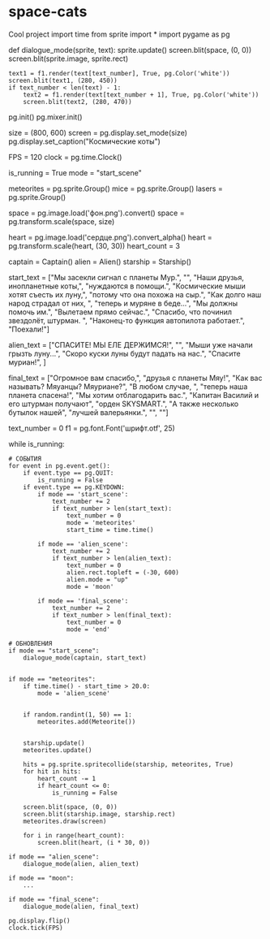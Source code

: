 # space-cats
Cool project
import time
from sprite import *
import pygame as pg



def dialogue_mode(sprite, text):
    sprite.update()
    screen.blit(space, (0, 0))
    screen.blit(sprite.image, sprite.rect)

    text1 = f1.render(text[text_number], True, pg.Color('white'))
    screen.blit(text1, (280, 450))
    if text_number < len(text) - 1:
        text2 = f1.render(text[text_number + 1], True, pg.Color('white'))
        screen.blit(text2, (280, 470))


pg.init()
pg.mixer.init()

size = (800, 600)
screen = pg.display.set_mode(size)
pg.display.set_caption("Космические коты")

FPS = 120
clock = pg.time.Clock()

is_running = True
mode = "start_scene"

meteorites = pg.sprite.Group()
mice = pg.sprite.Group()
lasers = pg.sprite.Group()

space = pg.image.load('фон.png').convert()
space = pg.transform.scale(space, size)

heart = pg.image.load('сердце.png').convert_alpha()
heart = pg.transform.scale(heart, (30, 30))
heart_count = 3

captain = Captain()
alien = Alien()
starship = Starship()


start_text = ["Мы засекли сигнал с планеты Мур.",
              "",
              "Наши друзья, инопланетные коты,",
              "нуждаются в помощи.",
              "Космические мыши хотят съесть их луну,",
              "потому что она похожа на сыр.",
              "Как долго наш народ страдал от них, ",
              "теперь и муряне в беде...",
              "Мы должны помочь им.",
              "Вылетаем прямо сейчас.",
              "Спасибо, что починил звездолёт, штурман. ",
              "Наконец-то функция автопилота работает.",
              "Поехали!"]

alien_text = ["СПАСИТЕ! МЫ ЕЛЕ ДЕРЖИМСЯ!",
              "",
              "Мыши уже начали грызть луну...",
              "Скоро куски луны будут падать на нас.",
              "Спасите муриан!", ]

final_text = ["Огромное вам спасибо,",
              "друзья с планеты Мяу!",
              "Как вас называть? Мяуанцы? Мяуриане?",
              "В любом случае, ",
              "теперь наша планета спасена!",
              "Мы хотим отблагодарить вас.",
              "Капитан Василий и его штурман получают",
              "орден SKYSMART.",
              "А также несколько бутылок нашей",
              "лучшей валерьянки.",
              "",
              ""]

text_number = 0
f1 = pg.font.Font('шрифт.otf', 25)


while is_running:

    # СОБЫТИЯ
    for event in pg.event.get():
        if event.type == pg.QUIT:
            is_running = False
        if event.type == pg.KEYDOWN:
            if mode == 'start_scene':
                text_number += 2
                if text_number > len(start_text):
                    text_number = 0
                    mode = 'meteorites'
                    start_time = time.time()

            if mode == 'alien_scene':
                text_number += 2
                if text_number > len(alien_text):
                    text_number = 0
                    alien.rect.topleft = (-30, 600)
                    alien.mode = "up"
                    mode = 'moon'

            if mode == 'final_scene':
                text_number += 2
                if text_number > len(final_text):
                    text_number = 0
                    mode = 'end'

    # ОБНОВЛЕНИЯ
    if mode == "start_scene":
        dialogue_mode(captain, start_text)


    if mode == "meteorites":
        if time.time() - start_time > 20.0:
            mode = 'alien_scene'


        if random.randint(1, 50) == 1:
            meteorites.add(Meteorite())


        starship.update()
        meteorites.update()

        hits = pg.sprite.spritecollide(starship, meteorites, True)
        for hit in hits:
            heart_count -= 1
            if heart_count <= 0:
                is_running = False

        screen.blit(space, (0, 0))
        screen.blit(starship.image, starship.rect)
        meteorites.draw(screen)

        for i in range(heart_count):
            screen.blit(heart, (i * 30, 0))

    if mode == "alien_scene":
        dialogue_mode(alien, alien_text)

    if mode == "moon":
        ...

    if mode == "final_scene":
        dialogue_mode(alien, final_text)

    pg.display.flip()
    clock.tick(FPS)
